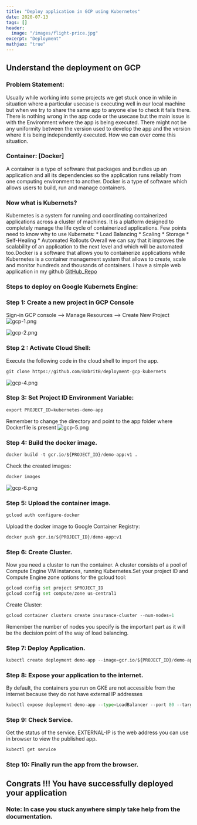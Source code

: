 ```yaml
---
title: "Deploy application in GCP using Kubernetes"
date: 2020-07-13
tags: []
header:
  image: "/images/flight-price.jpg"
excerpt: "Deployment"
mathjax: "true"
---
```

## Understand the deployment on GCP

### Problem Statement:
Usually while working into some projects we get stuck once in while in situation where a particular usecase is executing well in our local machine but when we try to share the same app to anyone else to check it fails there. There is nothing wrong in the app code or the usecase but the main issue is with the Environment where the app is being executed. There might not be any uniformity between the version used to develop the app and the version where it is being independently executed. How we can over come this situation.
### Container: [Docker]
A container is a type of software that packages and bundles up an application and all its dependencies so the application runs reliably from one computing environment to another.
Docker is a type of software which allows users to build, run and manage containers.
### Now what is Kubernets?
Kubernetes is a system for running and coordinating containerized applications across a cluster of machines. It is a platform designed to completely manage the life cycle of containerized applications.
Few points need to know why to use Kubernets:
    * Load Balancing
    * Scaling
    * Storage
    * Self-Healing
    * Automated Rollouts
Overall we can say that it improves the scalability of an application to the next level and which will be automated too.Docker is a software that allows you to containerize applications while Kubernetes is a container management system that allows to create, scale and monitor hundreds and thousands of containers.
I have a simple web application in my github [GitHub_Repo](https://github.com/BabritB/deployment-gcp-kubernets)

### Steps to deploy on Google Kubernets Engine:
### Step 1: Create a new project in GCP Console
Sign-in  GCP console --> Manage Resources  --> Create New Project
![gcp-1.png](attachment:gcp-1.png)

![gcp-2.png](attachment:gcp-2.png)

### Step 2 : Activate Cloud Shell:
Execute the following code in the cloud shell to import the app.

```python
git clone https://github.com/BabritB/deployment-gcp-kubernets
```

![gcp-4.png](attachment:gcp-4.png)

### Step 3: Set Project ID Environment Variable:


```python
export PROJECT_ID=kubernetes-demo-app
```
Remember to change the directory and point to the app folder where Dockerfile is present
![gcp-5.png](attachment:gcp-5.png)

### Step 4: Build the docker image.


```python
docker build -t gcr.io/${PROJECT_ID}/demo-app:v1 .
```
Check the created images:

```python
docker images
```

![gcp-6.png](images/attachment:gcp-6.png)

### Step 5: Upload the container image.


```python
gcloud auth configure-docker
```
Upload the docker image to Google Container Registry:

```python
docker push gcr.io/${PROJECT_ID}/demo-app:v1
```

### Step 6: Create Cluster.
Now you need a cluster to run the container. A cluster consists of a pool of Compute Engine VM instances, running Kubernetes.Set your project ID and Compute Engine zone options for the gcloud tool:

```python
gcloud config set project $PROJECT_ID 
gcloud config set compute/zone us-central1
```
Create Cluster:

```python
gcloud container clusters create insurance-cluster --num-nodes=1
```
Remember the number of nodes you specify is the important part as it will be the decision point of the way of load balancing.
### Step 7: Deploy Application.


```python
kubectl create deployment demo-app --image=gcr.io/${PROJECT_ID}/demo-app:v1
```

### Step 8: Expose your application to the internet.
By default, the containers you run on GKE are not accessible from the internet because they do not have external IP addresses

```python
kubectl expose deployment demo-app --type=LoadBalancer --port 80 --target-port 8080
```

### Step 9: Check Service.
Get the status of the service. EXTERNAL-IP is the web address you can use in browser to view the published app.

```python
kubectl get service
```

### Step 10: Finally run the app from the browser. 

## Congrats !!! You have successfully deployed your application

### Note: In case you stuck anywhere simply take help from the documentation.


```python

```
